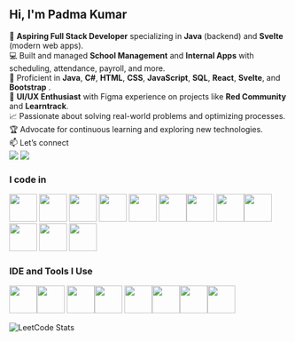 
## Hi, I'm Padma Kumar

🌟 **Aspiring Full Stack Developer** specializing in **Java** (backend) and **Svelte** (modern web apps).  
💻 Built and managed **School Management** and **Internal Apps** with scheduling, attendance, payroll, and more.  
🔧 Proficient in **Java**, **C#**, **HTML**, **CSS**, **JavaScript**, **SQL**, **React**, **Svelte**, and **Bootstrap** .  
🎨 **UI/UX Enthusiast** with Figma experience on projects like **Red Community** and **Learntrack**.  
📈 Passionate about solving real-world problems and optimizing processes.  
🏆 Advocate for continuous learning and exploring new technologies.  
📫 Let’s connect <br /> [<img src="https://img.shields.io/badge/Instagram-E4405F?style=for-the-badge&logo=instagram&logoColor=white" />](https://www.instagram.com/pixelpoet_718/profilecard/?igsh=YW43dTdnMzdjdmM4) [<img src="https://img.shields.io/badge/LinkedIn-0077B5?style=for-the-badge&logo=linkedin&logoColor=white" />](https://www.linkedin.com/in/cpadmakumar718//)

### I code in
<img height="50" width="50" src="https://img.icons8.com/color/48/000000/java-coffee-cup-logo.png" /> <img height="50" width="50" src="https://img.icons8.com/color/48/000000/python.png" /> <img height="50" width="50" src="https://cdn.worldvectorlogo.com/logos/c--4.svg"/> <img height="50" width="50" src="https://img.icons8.com/color/48/000000/html-5.png" /> <img height="50" width="50" src="https://img.icons8.com/color/48/000000/css3.png" /> <img height="50" width="50" src="https://img.icons8.com/color/48/000000/bootstrap.png" /><img height="50" width="50" src="https://go.dev/blog/go-brand/Go-Logo/PNG/Go-Logo_Blue.png"/> <img height="50" width="50" src="https://img.icons8.com/color/48/000000/javascript.png"/><img height="50" width="50" src="https://img.icons8.com/color/48/000000/react-native.png"/> <img height="50" width="50" src="https://cdn.worldvectorlogo.com/logos/svelte-1.svg"/>  <img height="50" width="50" src="https://img.icons8.com/color/48/000000/mysql-logo.png"/> <img height="50" width="50" src="https://img.icons8.com/color/48/000000/mongodb.png"/> 

### IDE and Tools I Use
<img height="50" width="50" src="https://img.icons8.com/color/48/000000/visual-studio-code-2019.png"/><img height="50" width="50" src="https://img.icons8.com/?size=100&id=LoL4bFzqmAa0&format=png&color=000000"/> <img height="50" width="50" src="https://upload.wikimedia.org/wikipedia/commons/9/9c/IntelliJ_IDEA_Icon.svg"/><img height="50" width="50" src="https://img.icons8.com/color/50/000000/git.png"/>  <img height="50" src="https://img.icons8.com/officel/480/null/java-eclipse.png"/><img height="50" src="https://img.icons8.com/color/480/null/notion--v1.png" /><img height="50" width="50" src="https://img.icons8.com/doodle/48/000000/adobe-photoshop.png"/><img height="50" width="50" src="https://img.icons8.com/color/48/000000/figma--v1.png"/> 

![LeetCode Stats](https://leetcard.jacoblin.cool/Padma_kumar?theme=dark&font=Marcellus&ext=heatmap)
